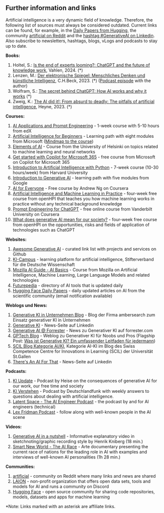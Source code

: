 ## Further information and links

Artificial intelligence is a very dynamic field of knowledge. Therefore, the following list of sources must always be considered outdated. Current links can be found, for example, in the [Daily Papers from Hugging](https://huggingface.co/papers), the community [artificial on Reddit](https://www.reddit.com/r/artificial/) and the [hashtag #GenerativeAI on Linkedin](https://www.linkedin.com/feed/hashtag/?keywords=generativeai). Also subscribe to newsletters, hashtags, blogs, vLogs and podcasts to stay up to date.

**Books:**

1. Holtel, S.: [Is the end of experts looming?: ChatGPT and the future of knowledge work](https://amzn.to/3Tv3Qlm), Vahlen, 2024. (*)
1. Lenzen, M.: [Der elektronische Spiegel: Menschliches Denken und künstliche Intelligenz](https://amzn.to/474vhXX), C.H.Beck, 2023. (*) ([Podcast episode](https://www1.wdr.de/mediathek/audio/wdr5/wdr5-das-philosophische-radio/audio-manuela-lenzen-kuenstliche-intelligenz-100.html) with the author)
1. Wolfram, S.: [The secret behind ChatGPT: How AI works and why it works](https://amzn.to/4ao2HUG) (*)
1. Zweig, K.: [The AI did it!: From absurd to deadly: The pitfalls of artificial intelligence](https://amzn.to/4avI5sI), Heyne, 2023. (*)

**Courses:**

1. [AI Applications and Prompt Engineering](https://www.edx.org/learn/computer-programming/edx-ai-applications-and-prompt-engineering) - 1-week course with 5-10 hours from edX
1. [Artificial Intelligence for Beginners](https://microsoft.github.io/AI-For-Beginners/) - Learning path with eight modules from Microsoft ([Mindmap to the course](https://microsoft.github.io/AI-For-Beginners/))
1. [Elements of AI](https://course.elementsofai.com/de/) - Course from the University of Helsinki on topics related to machine learning and neural networks
1. [Get started with Copilot for Microsoft 365](https://learn.microsoft.com/en-us/training/paths/get-started-with-microsoft-365-copilot/) - free course from Microsoft on Copilot for Microsoft 365
1. [Introduction to Artificial Intelligence with Python](https://www.edx.org/learn/artificial-intelligence/harvard-university-cs50-s-introduction-to-artificial-intelligence-with-python) - 7-week course (10-30 hours/week) from Harvard University
1. [Introduction to Generative AI](https://www.cloudskillsboost.google/paths/118) - learning path with five modules from Google
1. [AI for Everyone](https://www.coursera.org/learn/ai-for-everyone-de) - Free course by Andrew Ng on Coursera
1. [Artificial Intelligence and Machine Learning in Practice](https://open.hpi.de/courses/kipraxis2021) - four-week free course from openHPI that teaches you how machine learning works in practice without any technical background knowledge
1. [Prompt Engineering for ChatGPT](https://www.coursera.org/learn/prompt-engineering) - free online course from Vanderbilt University on Coursera
1. [What does generative AI mean for our society?](https://open.hpi.de/courses/kizukunft2023) - four-week free course from openHPI on the opportunities, risks and fields of application of technologies such as ChatGPT

**Websites:**

1. [Awesome Generative AI](https://github.com/steven2358/awesome-generative-ai) - curated link list with projects and services on Github
1. [KI-Campus](https://www.ki-campus.org) - learning platform for artificial intelligence, Stifterverband für die Deutsche Wissenschaft
1. [Mozilla AI Guide - AI Basics](https://ai-guide.future.mozilla.org/content/ai-basics/) - Course from Mozilla on Artificial Intelligence, Machine Learning, Large Language Models and related technologies 
1. [Futurepedia](https://www.futurepedia.io/) - directory of AI tools that is updated daily
1. [Hugging Face Daily Papers](https://huggingface.co/papers) - daily updated articles on AI from the scientific community (email notification available)

**Weblogs und News:**

1. [Generative KI in Unternehmen Blog](https://ambersearch.de/blog/) - Blog der Firma ambersearch zum Einsatz generativer KI in Unternehmen
1. [Generative KI](https://www.linkedin.com/company/genai-works/) - News-Seite auf Linkedin
1. [Generative AI @ Forrester](https://www.forrester.com/blogs/category/generative-ai/) - News zu Generativer KI auf forrester.com
1. [GPTech Blog](https://www.gptechblog.com/) - Weblog zu Generativer KI für Noobs und Pros (Flagship Post: [Was ist Generative KI? Ein umfassender Leitfaden für jedermann](https://www.gptechblog.com/what-is-generative-ai-comprehensive-guide-beginners/))
1. [SCIL Blog Kategorie AI/KI](https://www.scil.ch/tag/ai-ki/), Kategorie AI-KI im Blog des Swiss Competence Centre for Innovations in Learning (SCIL) der Universität St.Gallen
1. [There's An AI For That](https://www.linkedin.com/company/theresanaiforthat/) - News-Seite auf Linkedin

**Podcasts:**

1. [KI Update](https://kiupdate.podigee.io/) - Podcast by Heise on the consequences of generative AI for our work, our free time and society
1. [KI Verstehen](https://www.deutschlandfunk.de/ki-verstehen-102.html) - Podcast by Deutschlandfunk with weekly answers to questions about dealing with artificial intelligence.
1. [Latent Space - The AI Engineer Podcast](https://www.latent.space/podcast) - the podcast by and for AI engineers (technical)
1. [Lex Fridman Podcast](https://lexfridman.com/podcast/) - follow along with well-known people in the AI scene

**Videos:**

1. [Generative AI in a nutshell](https://www.youtube.com/watch?v=2IK3DFHRFfw) - Informative explanatory video in sketchnoting/graphic recording style by Henrik Kniberg (18 min.)
1. [Smart New World - The AI Race](https://www.arte.tv/de/videos/115067-000-A/schlaue-neue-welt-das-ki-wettrennen/) - Arte documentary presenting the current race of nations for the leading role in AI with examples and interviews of well-known AI personalities (1h 28 min.)

**Communities:**

1. [artificial](https://www.reddit.com/r/artificial/) - community on Reddit where many links and news are shared
1. [LAION](https://laion.ai) - non-profit organization that offers open data sets, tools and models for AI and runs a community on Discord
1. [Hugging Face](https://huggingface.co/) - open source community for sharing code repositories, models, datasets and apps for machine learning

*Note: Links marked with an asterisk are affiliate links. 
